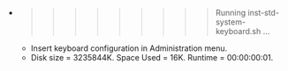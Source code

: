 * >>>>>>>>> Running inst-std-system-keyboard.sh ...
  * Insert keyboard configuration in Administration menu.
  * Disk size = 3235844K. Space Used = 16K. Runtime = 00:00:00:01.

